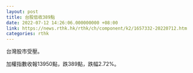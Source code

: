 ```yaml
---
layout: post
title: 台股低收389點
date: 2022-07-12 14:26:06.000000000 +08:00
link: https://news.rthk.hk/rthk/ch/component/k2/1657332-20220712.htm
categories: rthk
---
```


台灣股市受壓。

加權指數收報13950點，跌389點，跌幅2.72%。
